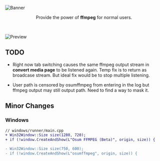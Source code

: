 ![Banner](https://user-images.githubusercontent.com/47299190/173126384-a05b7f9f-0ab8-4c33-87ce-dabbeeaa2681.png)

<p align="center">Provide the power of <strong>ffmpeg</strong> for normal users.</p></br>

![Preview](https://user-images.githubusercontent.com/47299190/173125771-6df15bc1-102e-4658-8afb-b07be7707bfd.png)


## TODO

- Right now tab switching causes the same ffmpeg output stream in **convert media page** to be listened again. Temp fix is to return as broadcase stream. But ideal fix would be to stop multiple listening.

- User path is censored by osumffmpeg from entering in the log but ffmpeg output may still output path. Need to find a way to mask it.

## Minor Changes

### Windows

```diff
// windows/runner/main.cpp
+ Win32Window::Size size(1280, 720);
+ if (!window.CreateAndShow(L"Osum FFMPEG (Beta)", origin, size)) {

- Win32Window::Size size(750, 600);
- if (!window.CreateAndShow(L"osumffmpeg", origin, size)) {
```

